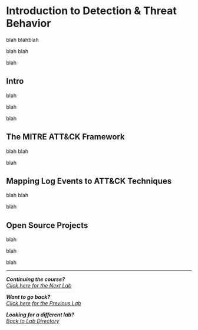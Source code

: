 # Introduction to Detection & Threat Behavior
blah 
blahblah

blah blah

blah

## Intro
blah

blah

blah

## The MITRE ATT&CK Framework

blah
blah

blah

## Mapping Log Events to ATT&CK Techniques

blah
blah

blah

## Open Source Projects
blah

blah

blah

***                                                       

<b><i>Continuing the course?</b>
</br>
[Click here for the Next Lab](/courseFiles/Lab_04-socScripting/socScripting.md)</i>

<b><i>Want to go back?</b>
</br>
[Click here for the Previous Lab](/courseFiles/Lab_02-toolsAndPlatforms/toolsAndPlatforms.md)

<b><i>Looking for a different lab? </b></br>[Back to Lab Directory](/coursenavigation.md)</i>